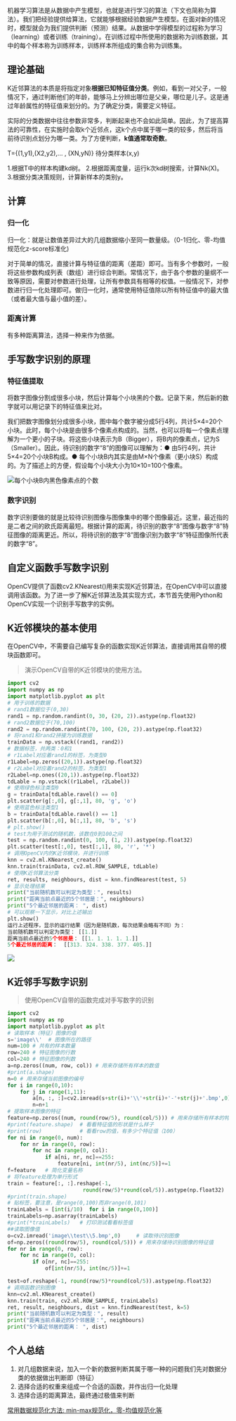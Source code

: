 机器学习算法是从数据中产生模型，也就是进行学习的算法（下文也简称为算法）。我们把经验提供给算法，它就能够根据经验数据产生模型。在面对新的情况时，模型就会为我们提供判断（预测）结果。从数据中学得模型的过程称为学习（learning）或者训练（training）。在训练过程中所使用的数据称为训练数据，其中的每个样本称为训练样本，训练样本所组成的集合称为训练集。
## 理论基础
K近邻算法的本质是将指定对象**根据已知特征值分类**。例如，看到一对父子，一般情况下，通过判断他们的年龄，能够马上分辨出哪位是父亲，哪位是儿子。这是通过年龄属性的特征值来划分的。为了确定分类，需要定义特征。

实际的分类数据中往往参数非常多，判断起来也不会如此简单。因此，为了提高算法的可靠性，在实施时会取k个近邻点，这k个点中属于哪一类的较多，然后将当前待识别点划分为哪一类。为了方便判断，**k值通常取奇数**。

T={(1,y1),(X2,y2),... , (XN,yN)} 待分类样本(x,y)

1.根据T中的样本构建kd树。
2.根据距离度量，运行k次kd树搜索，计算Nk(X)。
3.根据分类决策规则，计算新样本的类别y。

## 计算

### 归一化
归一化：就是让数值差异过大的几组数据缩小至同一数量级。（0-1归化、零-均值规范化z-score标准化)


对于简单的情况，直接计算与特征值的距离（差距）即可。当有多个参数时，一般将这些参数构成列表（数组）进行综合判断。常情况下，由于各个参数的量纲不一致等原因，需要对参数进行处理，让所有参数具有相等的权值。一般情况下，对参数进行归一化处理即可。做归一化时，通常使用特征值除以所有特征值中的最大值（或者最大值与最小值的差）。
### 距离计算
有多种距离算法，选择一种来作为依据。
## 手写数字识别的原理
### 特征值提取
将数字图像分割成很多小块，然后计算每个小块黑的个数。记录下来，然后新的数字就可以用记录下的特征值来比对。

我们把数字图像划分成很多小块，图中每个数字被分成5行4列，共计5×4=20个小块。此时，每个小块是由很多个像素点构成的。当然，也可以将每一个像素点理解为一个更小的子块。将这些小块表示为B（Bigger），将B内的像素点，记为S（Smaller）。因此，待识别的数字“8”的图像可以理解为：● 由5行4列，共计5×4=20个小块B构成。● 每个小块B内其实是由M×N个像素（更小块S）构成的。为了描述上的方便，假设每个小块大小为10×10=100个像素。

![](https://s2.loli.net/2022/12/16/eGLoREdgymYvqf2.png "每个小块B内黑色像素点的个数")

### 数字识别
数字识别要做的就是比较待识别图像与图像集中的哪个图像最近。这里，最近指的是二者之间的欧氏距离最短。根据计算的距离，待识别的数字“8”图像与数字“8”特征图像的距离更近。所以，将待识别的数字“8”图像识别为数字“8”特征图像所代表的数字“8”。

##  自定义函数手写数字识别
OpenCV提供了函数cv2.KNearest()用来实现K近邻算法，在OpenCV中可以直接调用该函数。为了进一步了解K近邻算法及其实现方式，本节首先使用Python和OpenCV实现一个识别手写数字的实例。
## K近邻模块的基本使用
在OpenCV中，不需要自己编写复杂的函数实现K近邻算法，直接调用其自带的模块函数即可。

> 演示OpenCV自带的K近邻模块的使用方法。

```python
import cv2
import numpy as np
import matplotlib.pyplot as plt
# 用于训练的数据
# rand1数据位于(0,30)
rand1 = np.random.randint(0, 30, (20, 2)).astype(np.float32)
# rand2数据位于(70,100)
rand2 = np.random.randint(70, 100, (20, 2)).astype(np.float32)
# 将rand1和rand2拼接为训练数据
trainData = np.vstack((rand1, rand2))
# 数据标签，共两类：0和1
# r1Label对应着rand1的标签，为类型0
r1Label=np.zeros((20,1)).astype(np.float32)
# r2Label对应着rand2的标签，为类型1
r2Label=np.ones((20,1)).astype(np.float32)
tdLable = np.vstack((r1Label, r2Label))
# 使用绿色标注类型0
g = trainData[tdLable.ravel() == 0]
plt.scatter(g[:,0], g[:,1], 80, 'g', 'o')
# 使用蓝色标注类型1
b = trainData[tdLable.ravel() == 1]
plt.scatter(b[:,0], b[:,1], 80, 'b', 's')
# plt.show()
# test为用于测试的随机数，该数在0到100之间
test = np.random.randint(0, 100, (1, 2)).astype(np.float32)
plt.scatter(test[:,0], test[:,1], 80, 'r', '*')
# 调用OpenCV内的K近邻模块，并进行训练
knn = cv2.ml.KNearest_create()
knn.train(trainData, cv2.ml.ROW_SAMPLE, tdLable)
# 使用K近邻算法分类
ret, results, neighbours, dist = knn.findNearest(test, 5)
# 显示处理结果
print("当前随机数可以判定为类型：", results)
print("距离当前点最近的5个邻居是：", neighbours)
print("5个最近邻居的距离： ", dist)
# 可以观察一下显示，对比上述输出
plt.show()
运行上述程序，显示的运行结果（因为是随机数，每次结果会略有不同）为：
当前随机数可以判定为类型： [[1.]]
距离当前点最近的5个邻居是： [[1. 1. 1. 1. 1.]]
5个最近邻居的距离：  [[313. 324. 338. 377. 405.]]
```

![](https://s2.loli.net/2022/12/15/xRYABOkfcFJdIoM.png)

## K近邻手写数字识别

> 使用OpenCV自带的函数完成对手写数字的识别

```python
import cv2
import numpy as np
import matplotlib.pyplot as plt
# 读取样本（特征）图像的值
s='image\\'  # 图像所在的路径
num=100 # 共有的样本数量
row=240 # 特征图像的行数
col=240 # 特征图像的列数
a=np.zeros((num, row, col)) # 用来存储所有样本的数值
#print(a.shape)
n=0 # 用来存储当前图像的编号
for i in range(0,10):
    for j in range(1,11):
        a[n, :, :]=cv2.imread(s+str(i)+'\\'+str(i)+'-'+str(j)+'.bmp',0)
        n=n+1
# 提取样本图像的特征
feature=np.zeros((num, round(row/5), round(col/5))) # 用来存储所有样本的特征值
#print(feature.shape)  # 看看特征值的形状是什么样子
#print(row)            # 看看row的值，有多少个特征值（100）
for ni in range(0, num):
    for nr in range(0, row):
        for nc in range(0, col):
            if a[ni, nr, nc]==255:
                feature[ni, int(nr/5), int(nc/5)]+=1
f=feature   # 简化变量名称
# 将feature处理为单行形式
train = feature[:, :].reshape(-1,
                        round(row/5)*round(col/5)).astype(np.float32)
#print(train.shape)
# 贴标签，要注意，是range(0,100)而非range(0,101)
trainLabels = [int(i/10)  for i in range(0,100)]
trainLabels=np.asarray(trainLabels)
#print(*trainLabels)   # 打印测试看看标签值
##读取图像值
o=cv2.imread('image\\test\\5.bmp',0)     # 读取待识别图像
of=np.zeros((round(row/5), round(col/5))) # 用来存储待识别图像的特征值
for nr in range(0, row):
    for nc in range(0, col):
        if o[nr, nc]==255:
            of[int(nr/5), int(nc/5)]+=1

test=of.reshape(-1, round(row/5)*round(col/5)).astype(np.float32)
# 调用函数识别图像
knn=cv2.ml.KNearest_create()
knn.train(train, cv2.ml.ROW_SAMPLE, trainLabels)
ret, result, neighbours, dist = knn.findNearest(test, k=5)
print("当前随机数可以判定为类型：", result)
print("距离当前点最近的5个邻居是：", neighbours)
print("5个最近邻居的距离： ", dist)
```

## 个人总结
1. 对几组数据来说，加入一个新的数据判断其属于哪一种的问题我们先对数据分类的依据做出判断即（特征）
2. 选择合适的权重来组成一个合适的函数，并作出归一化处理
3. 选择合适的距离算法，最终通过极值来判断

[常用数据规范化方法: min-max规范化，零-均值规范化等](https://blog.csdn.net/zxiang_123/article/details/104423402)